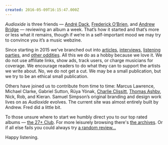 ```yaml
---
created: 2016-05-09T16:15:47.000Z
---
```


*Audioxide* is three friends — [André Dack](https://twitter.com/andredack), [Frederick O’Brien](https://fredobrien.co.uk/), and [Andrew Bridge](http://www.andrewhbridge.co.uk/) — reviewing an album a week. That’s how it started and that’s more or less what it remains, though if we‘re in a self-important mood we may try to convince you it’s a music webzine.

Since starting in 2015 we've branched out into [articles](/articles/), [interviews](/interviews/), [listening parties](/listeningparties/), and [other oddities](/funnyfarm/). All this we do as a hobby because we love it. We do not use affiliate links, show ads, track users, or charge musicians for coverage. We encourage readers to do what they can to support the artists we write about. No, we do not get a cut. We may be a small publication, but we try to be an ethical small publication.

Others have joined us to contribute from time to time: Marcus Lawrence, Michael Clarke, Gabriel Sutton, Rüya Yönak, [Charlie Clissitt](https://twitter.com/CharlieClissitt), [Thomas Ashby](https://thomasashby.co.uk/), Nick, Rob, and Kieran. Samuel Simpson’s original branding and design work lives on as *Audioxide* evolves. The current site was almost entirely built by Andrew. Fred did a little bit.

To those unsure where to start we humbly direct you to our top rated albums — [the 27+ Club](/). For more leisurely browsing there's [the archives](/reviews/). Or if all else fails you could always try [a random review...](/)

Happy listening.
